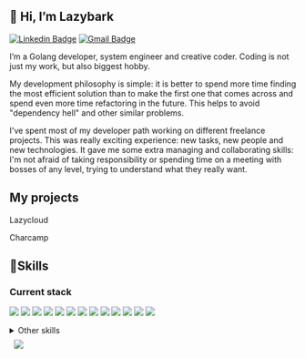 ## 👋 Hi, I’m Lazybark
[![Linkedin Badge](https://img.shields.io/badge/-LinkedIn%20(lazybark)-0e76a8?style=flat-square&logo=Linkedin&logoColor=white)](https://linkedin.com/in/lazybark)
[![Gmail Badge](https://img.shields.io/badge/-lazybark.dev@gmail.com-c14438?style=flat-square&logo=Gmail&logoColor=white&link=mailto:lazybark.dev@gmail.com)](mailto:lazybark.dev@gmail.com)

I’m a Golang developer, system engineer and creative coder. Coding is not just my work, but also biggest hobby.

My development philosophy is simple: it is better to spend more time finding the most efficient solution than to make the first one that comes across and spend even more time refactoring in the future. This helps to avoid "dependency hell" and other similar problems.

I've spent most of my developer path working on different freelance projects. This was really exciting experience: new tasks, new people and new technologies. It gave me some extra managing and collaborating skills: I'm not afraid of taking responsibility or spending time on a meeting with bosses of any level, trying to understand what they really want.

## My projects

Lazycloud

Charcamp

## 📝Skills

### Current stack
![](https://img.shields.io/badge/Golang-00ADD8?style=for-the-badge&logo=Go&logoColor=white)
![](https://img.shields.io/badge/React-61DAFB?style=for-the-badge&logo=React&logoColor=white)
![](https://img.shields.io/badge/PostgreSQL-4169E1?style=for-the-badge&logo=PostgreSQL&logoColor=white)
![](https://img.shields.io/badge/Redis-DC382D?style=for-the-badge&logo=Redis&logoColor=white)
![](https://img.shields.io/badge/SQLite-003B57?style=for-the-badge&logo=SQLite&logoColor=white)
![](https://img.shields.io/badge/Docker-2496ED?style=for-the-badge&logo=Docker&logoColor=white)
![](https://img.shields.io/badge/GitHub%20Actions-2088FF?style=for-the-badge&logo=GitHub%20Actions&logoColor=white)
![](https://img.shields.io/badge/Postman-FF6C37?style=for-the-badge&logo=Postman&logoColor=white)
![](https://img.shields.io/badge/Wireshark-1679A7?style=for-the-badge&logo=Wireshark&logoColor=white)
![](https://img.shields.io/badge/Sentry-362D59?style=for-the-badge&logo=Sentry&logoColor=white)
![](https://img.shields.io/badge/Linux-FCC624?style=for-the-badge&logo=Linux&logoColor=white)
![](https://img.shields.io/badge/Microsoft%20Azure-0078D4?style=for-the-badge&logo=Microsoft%20Azure&logoColor=white)
![](https://img.shields.io/badge/Apache-D22128?style=for-the-badge&logo=Apache&logoColor=white)

<details>
  <summary>Other skills</summary>
  
### Backend
![](https://img.shields.io/badge/php-777BB4?style=for-the-badge&logo=PHP&logoColor=white)
![](https://img.shields.io/badge/Symfony-000000?style=for-the-badge&logo=Symfony&logoColor=white)
### Frontend
![](https://img.shields.io/badge/Angular-DD0031?style=for-the-badge&logo=Angular&logoColor=white)
![](https://img.shields.io/badge/JavaScript-F7DF1E?style=for-the-badge&logo=JavaScript&logoColor=white)
![](https://img.shields.io/badge/CSS-1572B6?style=for-the-badge&logo=CSS3&logoColor=white)
### DB
![](https://img.shields.io/badge/MySQL-4479A1?style=for-the-badge&logo=MySQL&logoColor=white)
![](https://img.shields.io/badge/GraphQL-E10098?style=for-the-badge&logo=GraphQL&logoColor=white)
  ### Tools
![](https://img.shields.io/badge/Adobe%20Photoshop-31A8FF?style=for-the-badge&logo=Adobe%20Photoshop&logoColor=white)
![](https://img.shields.io/badge/Confluence-172B4D?style=for-the-badge&logo=Confluence&logoColor=white)
![](https://img.shields.io/badge/Jira-0052CC?style=for-the-badge&logo=Jira&logoColor=white)
![](https://img.shields.io/badge/npm-CB3837?style=for-the-badge&logo=npm&logoColor=white)
![](https://img.shields.io/badge/Composer-885630?style=for-the-badge&logo=Composer&logoColor=white)
![](https://img.shields.io/badge/Slack%20Bots-4A154B?style=for-the-badge&logo=Slack&logoColor=white)

![](https://img.shields.io/badge/Tableau-E97627?style=for-the-badge&logo=Tableau&logoColor=white)
![](https://img.shields.io/badge/Redash-FF2D20?style=for-the-badge)
![](https://img.shields.io/badge/Grafana-F46800?style=for-the-badge&logo=Grafana&logoColor=white)
![](https://img.shields.io/badge/Kibana-005571?style=for-the-badge&logo=Kibana&logoColor=white)
![](https://img.shields.io/badge/Sentry-362D59?style=for-the-badge&logo=Sentry&logoColor=white)
![](https://img.shields.io/badge/Power%20BI-F2C811?style=for-the-badge&logo=Power%20BI&logoColor=white)
### Server-side
![](https://img.shields.io/badge/Cisco-1BA0D7?style=for-the-badge&logo=Cisco&logoColor=white)
![](https://img.shields.io/badge/Windows-4D4D4D?style=for-the-badge&logo=Windows&logoColor=white)
![](https://img.shields.io/badge/Amazon%20AWS-232F3E?style=for-the-badge&logo=Amazon%20AWS&logoColor=white)
![](https://img.shields.io/badge/Microsoft%20Azure-0078D4?style=for-the-badge&logo=Microsoft%20Azure&logoColor=white)
![](https://img.shields.io/badge/DigitalOcean-0080FF?style=for-the-badge&logo=DigitalOcean&logoColor=white)

![](https://img.shields.io/badge/NGINX-009639?style=for-the-badge&logo=NGINX&logoColor=white)
![](https://img.shields.io/badge/pfSense-212121?style=for-the-badge&logo=pfSense&logoColor=white)
![](https://img.shields.io/badge/RabbitMQ-FF6600?style=for-the-badge&logo=RabbitMQ&logoColor=white)
  
</details>



<a href="https://github.com/lazybark">
  <img align="center" style="margin:0.5rem" src="https://github-readme-stats.vercel.app/api/top-langs/?username=lazybark&hide=html,css&title_color=ffffff&text_color=c9cacc&icon_color=4AB197&bg_color=1A2B34" />
</a>
